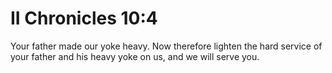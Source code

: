# II Chronicles 10:4

Your father made our yoke heavy. Now therefore lighten the hard service of your father and his heavy yoke on us, and we will serve you.
